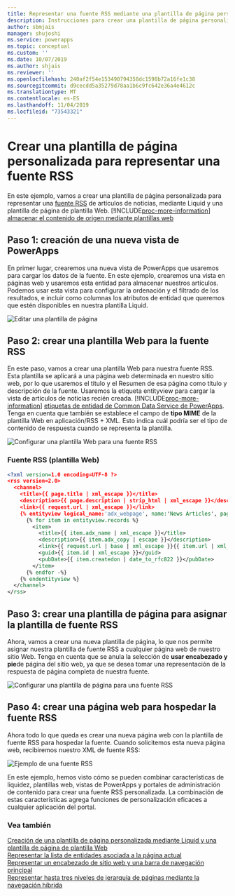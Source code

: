 ```yaml
---
title: Representar una fuente RSS mediante una plantilla de página personalizada para un portal | MicrosoftDocs
description: Instrucciones para crear una plantilla de página personalizada y usarla para representar una fuente RSS.
author: sbmjais
manager: shujoshi
ms.service: powerapps
ms.topic: conceptual
ms.custom: ''
ms.date: 10/07/2019
ms.author: shjais
ms.reviewer: ''
ms.openlocfilehash: 240af2f54e153490794358dc1598b72a16fe1c38
ms.sourcegitcommit: d9cecdd5a35279d78aa1b6c9fc642e36a4e4612c
ms.translationtype: MT
ms.contentlocale: es-ES
ms.lasthandoff: 11/04/2019
ms.locfileid: "73543321"
---
```

# <a name="create-a-custom-page-template-to-render-an-rss-feed"></a>Crear una plantilla de página personalizada para representar una fuente RSS
En este ejemplo, vamos a crear una plantilla de página personalizada para representar una [fuente RSS](https://en.wikipedia.org/wiki/RSS) de artículos de noticias, mediante Liquid y una plantilla de página de plantilla Web. [!INCLUDE[proc-more-information](../../../includes/proc-more-information.md)] [almacenar el contenido de origen mediante plantillas web](store-content-web-templates.md)  

## <a name="step-1-create-a-new-powerapps-view"></a>Paso 1: creación de una nueva vista de PowerApps

En primer lugar, crearemos una nueva vista de PowerApps que usaremos para cargar los datos de la fuente. En este ejemplo, crearemos una vista en páginas web y usaremos esta entidad para almacenar nuestros artículos. Podemos usar esta vista para configurar la ordenación y el filtrado de los resultados, e incluir como columnas los atributos de entidad que queremos que estén disponibles en nuestra plantilla Liquid.

![Editar una plantilla de página](../media/edit-page-template.png "Editar una plantilla de página")  

## <a name="step-2-create-a-web-template-for-rss-feed"></a>Paso 2: crear una plantilla Web para la fuente RSS

En este paso, vamos a crear una plantilla Web para nuestra fuente RSS. Esta plantilla se aplicará a una página web determinada en nuestro sitio web, por lo que usaremos el título y el Resumen de esa página como título y descripción de la fuente. Usaremos la etiqueta entityview para cargar la vista de artículos de noticias recién creada. [!INCLUDE[proc-more-information](../../../includes/proc-more-information.md)] [etiquetas de entidad de Common Data Service de PowerApps](portals-entity-tags.md). Tenga en cuenta que también se establece el campo de **tipo MIME** de la plantilla Web en aplicación/RSS + XML. Esto indica cuál podría ser el tipo de contenido de respuesta cuando se representa la plantilla.  

![Configurar una plantilla Web para una fuente RSS](../media/web-template-rss-feed.png "Configurar una plantilla Web para una fuente RSS")  

### <a name="rss-feed-web-template"></a>Fuente RSS (plantilla Web)

```xml
<?xml version=1.0 encoding=UTF-8 ?>
<rss version=2.0>
  <channel>
    <title>{{ page.title | xml_escape }}</title>
    <description>{{ page.description | strip_html | xml_escape }}</description>
    <link>{{ request.url | xml_escape }}</link>
    {% entityview logical_name:'adx_webpage', name:'News Articles', page_size:20 -%}
      {% for item in entityview.records %}
        <item>
          <title>{{ item.adx_name | xml_escape }}</title>
          <description>{{ item.adx_copy | escape }}</description>
          <link>{{ request.url | base | xml_escape }}{{ item.url | xml_escape }}</link>
          <guid>{{ item.id | xml_escape }}</guid>
          <pubDate>{{ item.createdon | date_to_rfc822 }}</pubDate>
        </item>
      {% endfor -%}
    {% endentityview %}
  </channel>
</rss>
```

## <a name="step-3-create-a-page-template-to-assign-rss-feed-template"></a>Paso 3: crear una plantilla de página para asignar la plantilla de fuente RSS

Ahora, vamos a crear una nueva plantilla de página, lo que nos permite asignar nuestra plantilla de fuente RSS a cualquier página web de nuestro sitio Web. Tenga en cuenta que se anula la selección de **usar encabezado y pie**de página del sitio web, ya que se desea tomar una representación de la respuesta de página completa de nuestra fuente.

![Configurar una plantilla de página para una fuente RSS](../media/page-template-rss-feed.png "Configurar una plantilla de página para una fuente RSS")  

## <a name="step-4-create-a-web-page-to-host-rss-feed"></a>Paso 4: crear una página web para hospedar la fuente RSS

Ahora todo lo que queda es crear una nueva página web con la plantilla de fuente RSS para hospedar la fuente. Cuando solicitemos esta nueva página web, recibiremos nuestro XML de fuente RSS:

![Ejemplo de una fuente RSS](../media/rss-feed-example.png "Ejemplo de una fuente RSS")  

En este ejemplo, hemos visto cómo se pueden combinar características de liquidez, plantillas web, vistas de PowerApps y portales de administración de contenido para crear una fuente RSS personalizada. La combinación de estas características agrega funciones de personalización eficaces a cualquier aplicación del portal.

### <a name="see-also"></a>Vea también

[Creación de una plantilla de página personalizada mediante Liquid y una plantilla de página de plantilla Web](create-custom-template.md)  
[Representar la lista de entidades asociada a la página actual](render-entity-list-current-page.md)  
[Representar un encabezado de sitio web y una barra de navegación principal](render-site-header-primary-navigation.md)  
[Representar hasta tres niveles de jerarquía de páginas mediante la navegación híbrida](hybrid-navigation-render-page-hierachy.md)  

